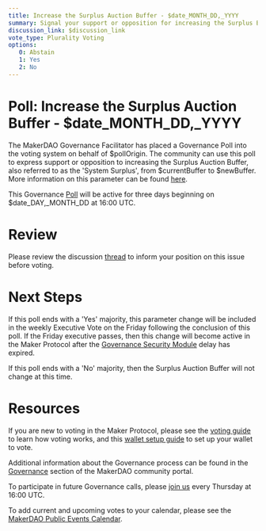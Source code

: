 ```yaml
---
title: Increase the Surplus Auction Buffer - $date_MONTH_DD,_YYYY
summary: Signal your support or opposition for increasing the Surplus Buffer from $currentBuffer to $newBuffer
discussion_link: $discussion_link
vote_type: Plurality Voting
options:
   0: Abstain
   1: Yes
   2: No
---
```

# Poll: Increase the Surplus Auction Buffer - $date_MONTH_DD,_YYYY

The MakerDAO Governance Facilitator has placed a Governance Poll into the voting system on behalf of $pollOrigin. The community can use this poll to express support or opposition to increasing the Surplus Auction Buffer, also referred to as the 'System Surplus', from $currentBuffer to $newBuffer. More information on this parameter can be found [here](https://docs.makerdao.com/auctions/the-auctions-of-the-maker-protocol#surplus-auction).

This Governance [Poll](https://community-development.makerdao.com/en/learn/governance/on-chain-gov) will be active for three days beginning on $date_DAY,_MONTH_DD at 16:00 UTC.

# Review

Please review the discussion [thread]($discussion_link) to inform your position on this issue before voting.

# Next Steps

If this poll ends with a 'Yes' majority, this parameter change will be included in the weekly Executive Vote on the Friday following the conclusion of this poll.  If the Friday executive passes, then this change will become active in the Maker Protocol after the [Governance Security Module](https://forum.makerdao.com/tag/govsec-module) delay has expired.

If this poll ends with a 'No' majority, then the Surplus Auction Buffer will not change at this time.

# Resources

If you are new to voting in the Maker Protocol, please see the [voting guide](https://community-development.makerdao.com/en/learn/governance/how-voting-works/) to learn how voting works, and this [wallet setup guide](https://community-development.makerdao.com/en/learn/governance/voting-setup/) to set up your wallet to vote.

Additional information about the Governance process can be found in the [Governance](https://community-development.makerdao.com/en/learn/governance) section of the MakerDAO community portal.

To participate in future Governance calls, please [join us](https://github.com/makerdao/community/tree/master/governance/governance-and-risk-meetings) every Thursday at 16:00 UTC.

To add current and upcoming votes to your calendar, please see the [MakerDAO Public Events Calendar](https://calendar.google.com/calendar/embed?src=makerdao.com_3efhm2ghipksegl009ktniomdk%40group.calendar.google.com&ctz=UTC).

